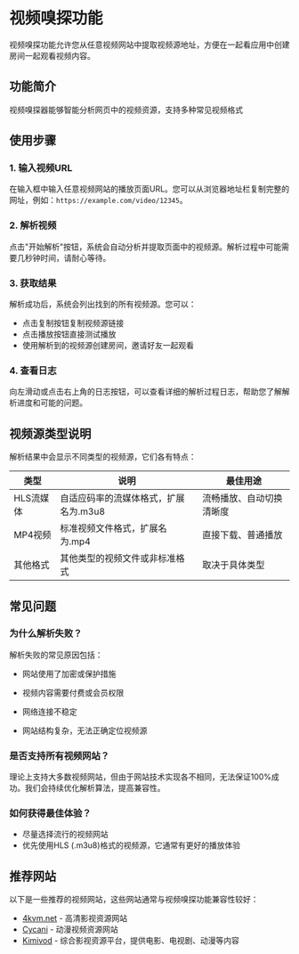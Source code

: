 # 视频嗅探功能

视频嗅探功能允许您从任意视频网站中提取视频源地址，方便在一起看应用中创建房间一起观看视频内容。

## 功能简介

视频嗅探器能够智能分析网页中的视频资源，支持多种常见视频格式

## 使用步骤

### 1. 输入视频URL

在输入框中输入任意视频网站的播放页面URL。您可以从浏览器地址栏复制完整的网址，例如：`https://example.com/video/12345`。

### 2. 解析视频

点击"开始解析"按钮，系统会自动分析并提取页面中的视频源。解析过程中可能需要几秒钟时间，请耐心等待。

### 3. 获取结果

解析成功后，系统会列出找到的所有视频源。您可以：
- 点击复制按钮复制视频源链接
- 点击播放按钮直接测试播放
- 使用解析到的视频源创建房间，邀请好友一起观看

### 4. 查看日志

向左滑动或点击右上角的日志按钮，可以查看详细的解析过程日志，帮助您了解解析进度和可能的问题。

## 视频源类型说明

解析结果中会显示不同类型的视频源，它们各有特点：

| 类型 | 说明 | 最佳用途 |
|------|------|---------|
| HLS流媒体 | 自适应码率的流媒体格式，扩展名为.m3u8 | 流畅播放、自动切换清晰度 |
| MP4视频 | 标准视频文件格式，扩展名为.mp4 | 直接下载、普通播放 |
| 其他格式 | 其他类型的视频文件或非标准格式 | 取决于具体类型 |


## 常见问题

### 为什么解析失败？

解析失败的常见原因包括：

- 网站使用了加密或保护措施

- 视频内容需要付费或会员权限

- 网络连接不稳定

- 网站结构复杂，无法正确定位视频源

### 是否支持所有视频网站？

理论上支持大多数视频网站，但由于网站技术实现各不相同，无法保证100%成功。我们会持续优化解析算法，提高兼容性。

### 如何获得最佳体验？

- 尽量选择流行的视频网站
- 优先使用HLS (.m3u8)格式的视频源，它通常有更好的播放体验

## 推荐网站

以下是一些推荐的视频网站，这些网站通常与视频嗅探功能兼容性较好：

- [4kvm.net](https://4kvm.net) - 高清影视资源网站
- [Cycani](https://www.cycani.org/) - 动漫视频资源网站
- [Kimivod](https://kimivod.com/) - 综合影视资源平台，提供电影、电视剧、动漫等内容
